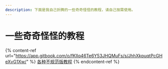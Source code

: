 ```yaml
---
description: 下面是我自己折腾的一些奇奇怪怪的教程，请自己按需使用。
---
```


# 一些奇奇怪怪的教程

{% content-ref url="https://app.gitbook.com/o/fKlIq46Te6Y53JHQMuFs/s/JhhXkpuqtPcGHeXvG1Xw/" %}
[各种不规范版教程](https://app.gitbook.com/o/fKlIq46Te6Y53JHQMuFs/s/JhhXkpuqtPcGHeXvG1Xw/)
{% endcontent-ref %}

